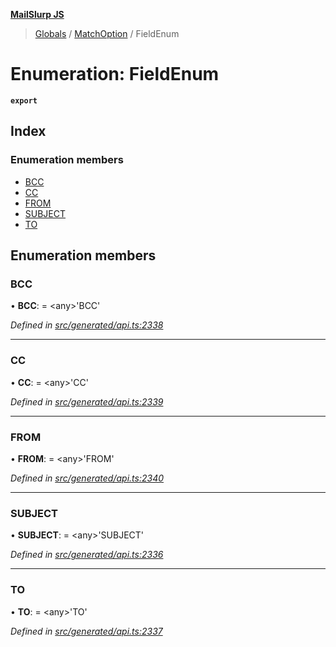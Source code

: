**[MailSlurp JS](../README.md)**

> [Globals](../README.md) / [MatchOption](../modules/matchoption.md) / FieldEnum

# Enumeration: FieldEnum

**`export`** 

## Index

### Enumeration members

* [BCC](matchoption.fieldenum.md#bcc)
* [CC](matchoption.fieldenum.md#cc)
* [FROM](matchoption.fieldenum.md#from)
* [SUBJECT](matchoption.fieldenum.md#subject)
* [TO](matchoption.fieldenum.md#to)

## Enumeration members

### BCC

•  **BCC**:  = \<any>'BCC'

*Defined in [src/generated/api.ts:2338](https://github.com/mailslurp/mailslurp-client/blob/751f7bb/src/generated/api.ts#L2338)*

___

### CC

•  **CC**:  = \<any>'CC'

*Defined in [src/generated/api.ts:2339](https://github.com/mailslurp/mailslurp-client/blob/751f7bb/src/generated/api.ts#L2339)*

___

### FROM

•  **FROM**:  = \<any>'FROM'

*Defined in [src/generated/api.ts:2340](https://github.com/mailslurp/mailslurp-client/blob/751f7bb/src/generated/api.ts#L2340)*

___

### SUBJECT

•  **SUBJECT**:  = \<any>'SUBJECT'

*Defined in [src/generated/api.ts:2336](https://github.com/mailslurp/mailslurp-client/blob/751f7bb/src/generated/api.ts#L2336)*

___

### TO

•  **TO**:  = \<any>'TO'

*Defined in [src/generated/api.ts:2337](https://github.com/mailslurp/mailslurp-client/blob/751f7bb/src/generated/api.ts#L2337)*
